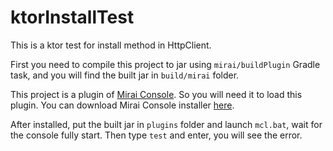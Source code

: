 # ktorInstallTest
This is a ktor test for install method in HttpClient.

First you need to compile this project to jar using `mirai/buildPlugin` Gradle task, and you will find the built jar in `build/mirai` folder.

This project is a plugin of [Mirai Console](https://github.com/mamoe/mirai). So you will need it to load this plugin. You can download Mirai Console installer [here](https://github.com/iTXTech/mcl-installer/releases).

After installed, put the built jar in `plugins` folder and launch `mcl.bat`, wait for the console fully start. Then type `test` and enter, you will see the error.
